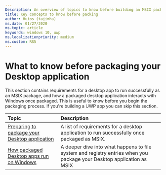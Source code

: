 ```yaml
---
Description: An overview of topics to know before building an MSIX package
title: Key concepts to know before packing  
author: Huios (tajimha)
ms.date: 01/27/2020
ms.topic: article
keywords: windows 10, uwp
ms.localizationpriority: medium
ms.custom: RS5
---
```


# What to know before packaging your Desktop application 
This section contains requirements for a desktop app to run successfully as an MSIX package, and how a packaged desktop application interacts with Windows once packaged. This is useful to know before you begin the packaging process. If you're building a UWP app you can skip this section.

|Topic| Description |
|:---|:---|
|[Preparing to package your Desktop application](desktop/desktop-to-uwp-prepare.md)| A list of requirements for a desktop application  to run successfully  once packaged as MSIX. | 
|[How packaged Desktop apps run on Windows](desktop/desktop-to-uwp-behind-the-scenes.md)| A deeper dive into what happens to file system and registry entries when you package your Desktop application as MSIX |
